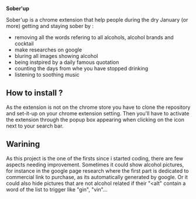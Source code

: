 
**Sober'up**

Sober'up is a chrome extension that help people during the dry January (or more) getting and staying sober by :

- removing all the words refering to all alcohols, alcohol brands and cocktail
- make researches on google
- bluring all images showing alcohol
- being instpired by a daily famous quotation
- counting the days from whe you have stopped drinking
- listening to soothing music

## How to install ?

As the extension is not on the chrome store you have to clone the repository and set-it-up on your chrome extension setting. 
Then you'll have to activate the extension through the popup box appearing when clicking on the icon next to your search bar.


## Warining

As this project is the one of the firsts since i started coding, there are few aspects needing improvement. 
Sometimes it could show alcohol pictures, for instance in the google page research where the first part is dedicated to commercial link to purchase, as its automatically generated by google. Or it could also hide pictures that are not alcohol related if their "<alt" contain a word of the list to trigger like "gin", "vin"...
